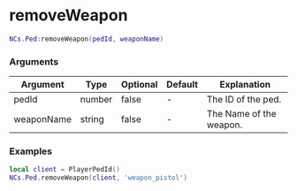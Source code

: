# removeWeapon

```lua
NCs.Ped:removeWeapon(pedId, weaponName)
```

### Arguments
| Argument   | Type   | Optional   | Default | Explanation             |
|------------|--------|------------|---------|-------------------------|
| pedId      | number | false      | -       | The ID of the ped.      |
| weaponName | string | false      | -       | The Name of the weapon. |

### Examples
```lua
local client = PlayerPedId()
NCs.Ped.removeWeapon(client, 'weapon_pistol')
```